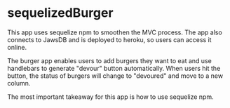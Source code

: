 # sequelizedBurger

This app uses sequelize npm to smoothen the MVC process. The app also connects to JawsDB and is deployed to heroku, so users can access it online.

The burger app enables users to add burgers they want to eat and use handlebars to generate "devour" button automatically. When users hit the button, the status of burgers will change to "devoured" and move to a new column.

The most important takeaway for this app is how to use sequelize npm.
